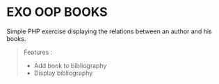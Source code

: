 # EXO OOP BOOKS

Simple PHP exercise displaying the relations between an author and his books.

> Features :
> - Add book to bibliography
> - Display bibliography
